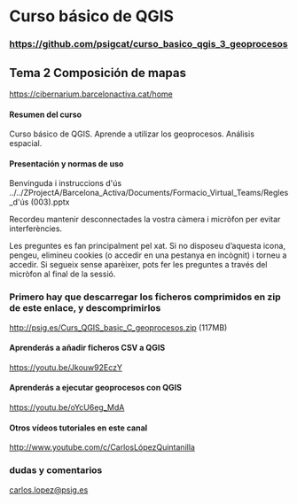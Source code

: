
# Curso básico de QGIS

### https://github.com/psigcat/curso_basico_qgis_3_geoprocesos

## Tema 2 Composición de mapas
https://cibernarium.barcelonactiva.cat/home

#### Resumen del curso
Curso básico de QGIS. Aprende a utilizar los geoprocesos. Análisis espacial.

#### Presentación y normas de uso
Benvinguda i instruccions d'ús
../../ZProjectA/Barcelona_Activa/Documents/Formacio_Virtual_Teams/Regles_d'ús (003).pptx

Recordeu mantenir desconnectades la vostra càmera i micròfon per evitar interferències.

Les preguntes es fan principalment pel xat. Si no disposeu d’aquesta icona, pengeu, elimineu cookies (o accedir en una pestanya en incògnit) i torneu a accedir. Si segueix sense aparèixer, pots fer les preguntes a través del micròfon al final de la sessió.

### Primero hay que descarregar los ficheros comprimidos en zip de este enlace, y descomprimirlos
http://psig.es/Curs_QGIS_basic_C_geoprocesos.zip (117MB)

#### Aprenderás a añadir ficheros CSV a QGIS
https://youtu.be/Jkouw92EczY

#### Aprenderás a ejecutar geoprocesos con QGIS
https://youtu.be/oYcU6eg_MdA

#### Otros vídeos tutoriales en este canal
http://www.youtube.com/c/CarlosLópezQuintanilla

### dudas y comentarios
carlos.lopez@psig.es
